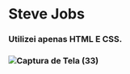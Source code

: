 
# Steve Jobs
  <h3>Utilizei apenas HTML E CSS.<h3>


![Captura de Tela (33)](https://user-images.githubusercontent.com/98523060/176501135-9a2d1ac2-62cb-4c56-89fb-9e8305f09150.png)
